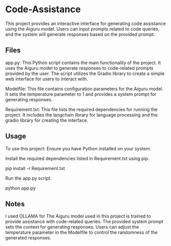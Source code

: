 # Code-Assistance
This project provides an interactive interface for generating code assistance using the Aiguru model. Users can input prompts related to code queries, and the system will generate responses based on the provided prompt.

## Files
app.py: This Python script contains the main functionality of the project. It uses the Aiguru model to generate responses to code-related prompts provided by the user. The script utilizes the Gradio library to create a simple web interface for users to interact with.

Modelfile: This file contains configuration parameters for the Aiguru model. It sets the temperature parameter to 1 and provides a system prompt for generating responses.

Requirement.txt: This file lists the required dependencies for running the project. It includes the langchain library for language processing and the gradio library for creating the interface.

## Usage

To use this project:
Ensure you have Python installed on your system.

Install the required dependencies listed in Requirement.txt using pip.

pip install -r Requirement.txt

Run the app.py script.

python app.py

## Notes
I used OLLAMA for The Aiguru model used in this project is trained to provide assistance with code-related queries.
The provided system prompt sets the context for generating responses.
Users can adjust the temperature parameter in the Modelfile to control the randomness of the generated responses.
